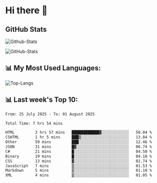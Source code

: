 # Hi there 👋

## GitHub Stats
![Github-Stats](https://github-readme-stats-sigma-five.vercel.app/api?username=ltorson&show_icons=true&theme=radical&count_private=true&show=reviews,discussions_started,discussions_answered,prs_merged,prs_merged_percentage)

![GitHub-Stats](https://github-readme-stats.vercel.app/api/wakatime?username=LeeTorson&theme=synthwave&size_weight=0.5&count_weight=0.5&title_color=36F9F6&langs_count=10&count_private=true)

## 📊 My Most Used Languages:
![Top-Langs](https://github-readme-stats-sigma-five.vercel.app/api/top-langs/?username=LTorson&layout=compact&langs_count=10)


## 📊 Last week's Top 10:
<!--START_SECTION:waka-->

```txt
From: 25 July 2025 - To: 01 August 2025

Total Time: 7 hrs 54 mins

HTML         3 hrs 57 mins   ████████████▓░░░░░░░░░░░░   50.04 %
CSHTML       1 hr 5 mins     ███▒░░░░░░░░░░░░░░░░░░░░░   13.84 %
Other        59 mins         ███░░░░░░░░░░░░░░░░░░░░░░   12.46 %
JSON         31 mins         █▓░░░░░░░░░░░░░░░░░░░░░░░   06.74 %
C#           21 mins         █░░░░░░░░░░░░░░░░░░░░░░░░   04.50 %
Binary       19 mins         █░░░░░░░░░░░░░░░░░░░░░░░░   04.10 %
CSS          13 mins         ▓░░░░░░░░░░░░░░░░░░░░░░░░   02.74 %
JavaScript   7 mins          ▒░░░░░░░░░░░░░░░░░░░░░░░░   01.53 %
Markdown     5 mins          ▒░░░░░░░░░░░░░░░░░░░░░░░░   01.10 %
XML          4 mins          ▒░░░░░░░░░░░░░░░░░░░░░░░░   01.05 %
```

<!--END_SECTION:waka-->
